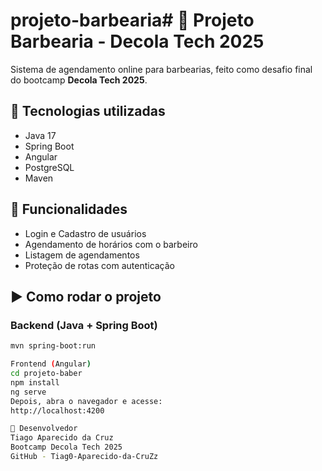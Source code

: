 # projeto-barbearia# 💈 Projeto Barbearia - Decola Tech 2025

Sistema de agendamento online para barbearias, feito como desafio final do bootcamp **Decola Tech 2025**.

## 🚀 Tecnologias utilizadas

- Java 17  
- Spring Boot  
- Angular  
- PostgreSQL  
- Maven  

## 🔧 Funcionalidades

- Login e Cadastro de usuários  
- Agendamento de horários com o barbeiro  
- Listagem de agendamentos  
- Proteção de rotas com autenticação  

## ▶️ Como rodar o projeto

### Backend (Java + Spring Boot)

```bash
mvn spring-boot:run

Frontend (Angular)
cd projeto-baber
npm install
ng serve
Depois, abra o navegador e acesse:
http://localhost:4200

👤 Desenvolvedor
Tiago Aparecido da Cruz
Bootcamp Decola Tech 2025
GitHub - Tiag0-Aparecido-da-CruZz


